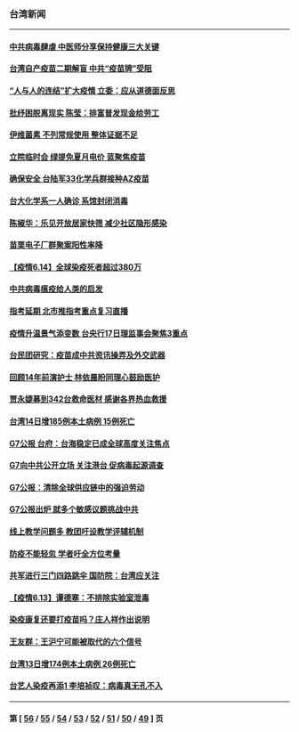 ### 台湾新闻
---
#### [中共病毒肆虐 中医师分享保持健康三大关键](../../pages/ncid1349361/n13021208.md) 
#### [台湾自产疫苗二期解盲 中共“疫苗牌”受阻](../../pages/ncid1349361/n13021746.md) 
#### [“人与人的连结”扩大疫情 立委：应从道德面反思](../../pages/ncid1349361/n13021164.md) 
#### [批纾困脱离现实 陈莹：排富普发现金给劳工](../../pages/ncid1349361/n13021169.md) 
#### [伊维菌素 不列常规使用  整体证据不足](../../pages/ncid1349361/n13021171.md) 
#### [立院临时会 绿提免夏月电价 蓝聚焦疫苗](../../pages/ncid1349361/n13021173.md) 
#### [确保安全 台陆军33化学兵群接种AZ疫苗](../../pages/ncid1349361/n13021233.md) 
#### [台大化学系一人确诊 系馆封闭消毒](../../pages/ncid1349361/n13021176.md) 
#### [陈椒华：乐见开放居家快筛 减少社区隐形感染](../../pages/ncid1349361/n13021235.md) 
#### [苗栗电子厂群聚案阳性率降](../../pages/ncid1349361/n13021193.md) 
#### [【疫情6.14】全球染疫死者超过380万](../../pages/ncid1349361/n13020806.md) 
#### [中共病毒瘟疫给人类的启发](../../pages/ncid1349361/n13021215.md) 
#### [指考延期 北市推指考重点复习直播](../../pages/ncid1349361/n13021206.md) 
#### [疫情升温景气添变数 台央行17日理监事会聚焦3重点](../../pages/ncid1349361/n13021047.md) 
#### [台民团研究：疫苗成中共资讯操弄及外交武器](../../pages/ncid1349361/n13020873.md) 
#### [回顾14年前演护士 林依晨盼同理心鼓励医护](../../pages/ncid1349361/n13020942.md) 
#### [贾永婕募到342台救命医材 感谢各界热血救援](../../pages/ncid1349361/n13020732.md) 
#### [台湾14日增185例本土病例 15例死亡](../../pages/ncid1349361/n13020616.md) 
#### [G7公报 台府：台海稳定已成全球高度关注焦点](../../pages/ncid1349361/n13020376.md) 
#### [G7向中共公开立场 关注港台 促病毒起源调查](../../pages/ncid1349361/n13019759.md) 
#### [G7公报：清除全球供应链中的强迫劳动](../../pages/ncid1349361/n13019695.md) 
#### [G7公报出炉 就多个敏感议题挑战中共](../../pages/ncid1349361/n13019389.md) 
#### [线上教学问题多 教团吁设教学评辅机制](../../pages/ncid1349361/n13019437.md) 
#### [防疫不能轻忽 学者吁全方位考量](../../pages/ncid1349361/n13019452.md) 
#### [共军进行三门四路跳伞 国防院：台湾应关注](../../pages/ncid1349361/n13019375.md) 
#### [【疫情6.13】谭德塞：不排除实验室泄毒](../../pages/ncid1349361/n13019005.md) 
#### [染疫康复还要打疫苗吗？庄人祥作出说明](../../pages/ncid1349361/n13019249.md) 
#### [王友群：王沪宁可能被取代的六个信号](../../pages/ncid1349361/n13018739.md) 
#### [台湾13日增174例本土病例 26例死亡](../../pages/ncid1349361/n13018821.md) 
#### [台艺人染疫再添1 李培祯叹：病毒真无孔不入](../../pages/ncid1349361/n13018705.md) 

---
#### 第 [ [56](./56.md) / [55](./55.md) / [54](./54.md) / [53](./53.md) / [52](./52.md) / [51](./51.md) / [50](./50.md) / [49](./49.md) ] 页
